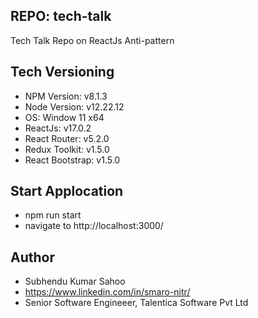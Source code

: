 ## REPO: tech-talk

Tech Talk Repo on ReactJs Anti-pattern

## Tech Versioning

- NPM Version: v8.1.3
- Node Version: v12.22.12
- OS: Window 11 x64
- ReactJs: v17.0.2
- React Router: v5.2.0
- Redux Toolkit: v1.5.0
- React Bootstrap: v1.5.0

## Start Applocation

- npm run start
- navigate to http://localhost:3000/

## Author

- Subhendu Kumar Sahoo
- https://www.linkedin.com/in/smaro-nitr/
- Senior Software Engineeer, Talentica Software Pvt Ltd
